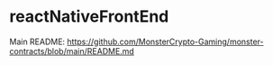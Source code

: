 # reactNativeFrontEnd

Main README: https://github.com/MonsterCrypto-Gaming/monster-contracts/blob/main/README.md
